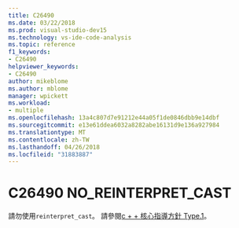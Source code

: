 ```yaml
---
title: C26490
ms.date: 03/22/2018
ms.prod: visual-studio-dev15
ms.technology: vs-ide-code-analysis
ms.topic: reference
f1_keywords:
- C26490
helpviewer_keywords:
- C26490
author: mikeblome
ms.author: mblome
manager: wpickett
ms.workload:
- multiple
ms.openlocfilehash: 13a4c807d7e91212e44a05f1de0846dbb9e14dbf
ms.sourcegitcommit: e13e61ddea6032a8282abe16131d9e136a927984
ms.translationtype: MT
ms.contentlocale: zh-TW
ms.lasthandoff: 04/26/2018
ms.locfileid: "31883887"
---
```

# <a name="c26490-noreinterpretcast"></a>C26490 NO_REINTERPRET_CAST

請勿使用`reinterpret_cast`。 請參閱[c + + 核心指導方針 Type.1](https://github.com/isocpp/CppCoreGuidelines/blob/master/CppCoreGuidelines.md#SS-type)。
